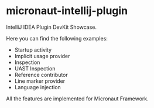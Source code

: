 # micronaut-intellij-plugin

IntelliJ IDEA Plugin DevKit Showcase.

Here you can find the following examples:

- Startup activity
- Implicit usage provider
- Inspection
- UAST Inspection
- Reference contributor
- Line marker provider
- Language injection

All the features are implemented for Micronaut Framework.